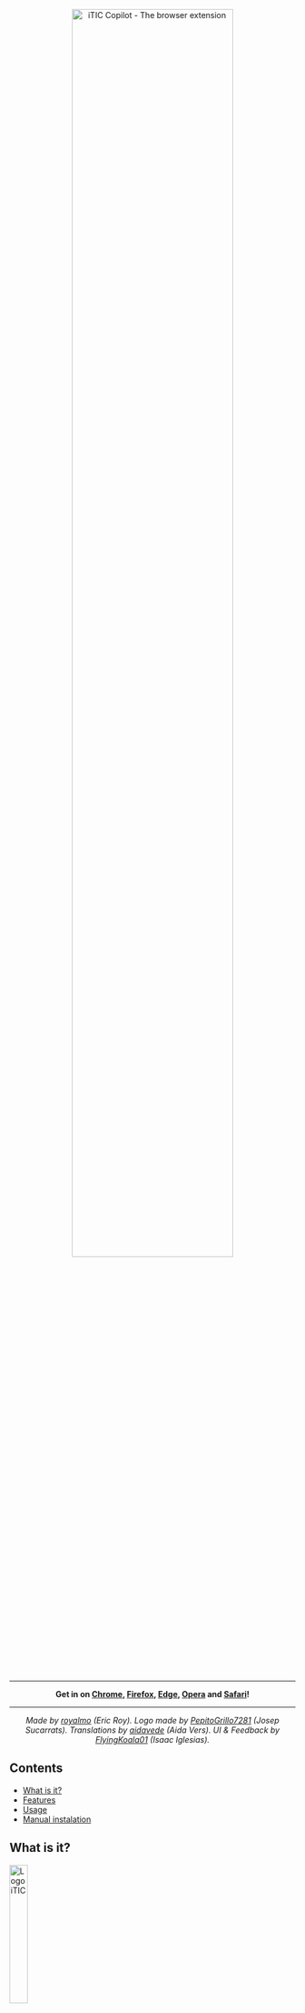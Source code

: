 <p align="center">
  <img src="https://user-images.githubusercontent.com/49844173/162380728-c396ab95-0566-437d-9882-656ef5503fd9.png" alt="iTIC Copilot - The browser extension" width="75%" />
</p>

----

<p align="center"><strong>
  Get in on <a href="https://chrome.google.com/webstore/detail/opcjpngfgjgceflfdajgekochbmclgmh">Chrome</a>,
  <a href="https://addons.mozilla.org/firefox/addon/itic-copilot/">Firefox</a>,
  <a href="https://microsoftedge.microsoft.com/addons/detail/bjokdnpmhkdokhpkdbgbpgbpmjbknjoh">Edge</a>,
  <a href="https://addons.opera.com/es/extensions/details/itic-copilot/">Opera</a>
  and <a href="https://www.youtube.com/watch?v=dQw4w9WgXcQ">Safari</a>!
</strong></p>
  
----
<p align="center">
  <em>Made by <a href="https://github.com/royalmo">royalmo</a> (Eric Roy). Logo made by <a href="https://github.com/PepitoGrillo7281">PepitoGrillo7281</a> (Josep Sucarrats). Translations by <a href="https://github.com/aidavede">aidavede</a> (Aida Vers). UI & Feedback by <a href="https://github.com/FlyingKoala01">FlyingKoala01</a> (Isaac Iglesias).</em>
</p>


## Contents
- [What is it?](#what-is-it)
- [Features](#features)
- [Usage](#usage)
- [Manual instalation](#manual-instalation)

## What is it?

<p>
  <img src="https://user-images.githubusercontent.com/49844173/158698760-a9dcbb61-3f0d-4b67-9af2-ef7eed17cdd1.png" alt="Logo iTIC" width=25% />
</p>

I'm studying an ICT Systems Engineering degree (called also iTIC). During the degree I've found that some tools that we needed to use were a little bit hard to understand at first, or they weren't just as productive as they could be.

That's why I created a browser extension that could, at least, try to make the navigation experience better. It is available on all the browsers that let users publish their extensions without having to be rich.

### Extension's public description

If you are an ICT Systems Student at EPSEM, the iTIC Copilot browser extension is a "must have".

Through experience we know the sites that you will spending time on for hours, and we have no doubt that you will be pleased with the following features that we have developed.

- Anti-downloader & full-downloader (OCW's website).
- Atenea & Escriny autologin.
- Grades Calculator (Atenea's website).
- Combination of Escriny's & Overleaf's website.
- Documents with advice (wish we had this when we were studying...).

Boost your productivity with iTIC Copilot, instead of getting getting inside an `ATOMIC_BLOCK`! (you will get the joke by the end of 2nd grade)

## Features

This extension makes the browsing experience of iTIC students much, much easier.

### Better navigation in the OpenCourseWare

- We have added a customizable landing page, so you can access your favourite subjects easily.
- It disables the 'forced download' when accessing some files. Specially, the PDF's, that with the extension are opened with the browser.
- It has a 'download subject' option, that creates a `.zip` file with all the resources of a subject, to make massive downloads easier.
- The same occurs when downloading a folder inside a subject, or when downloading an entire quatrimester.
- We made the download process fully controllable by the end-user (cancel button, messages of errors, etc.).

### Escriny (iTIC's OpenProject) productivity

- We have created a Subversion web client. This means that you can edit, create, and delete files and folders from Escriny's website! Isn't that a dream?
- We have also added a custom landing page, with your private projects (those are the ones that you will usually work on).

### Atenea (iTIC's Moodle) productivity

Work in progress. For the moment, there's nothing here.

### Subject saver

You can save your subjects and groups. This will make some features available:

- You can see your updated timetable with a single click (you don't have to select the groups each time).
- You can easily access your subject's course guides, with a small menu we created.
- The OpenCourseWare's landing page has a more precise information.

## Usage

The extension has a nice User Interface, in witch settings can be changed, and the main websites visited through the degree are available.
Just open it and check every link!

## Manual instalation

By downloading the source code you can use the extension and play with it. As long as you respect the extension's liscence, you can do what you want.

Here you have a tutorial for the manual instalation in Google Chrome. For the other browsers, it should be more or less the same instructions.

### 1. Clone the repository

Assuming you have git installed, run
```
git clone https://github.com/royalmo/itic-copilot.git
```

Otherwise, you can [download the zip file](https://github.com/royalmo/itic-copilot/archive/refs/heads/main.zip) of the repository, and unzip the downloaded file.

### 2. Activate Chrome developer mode

Go to [`chrome://extensions/`](chrome://extensions/) on your Chrome browser and enable **Developer mode** at the top right of the page.

![Developer mode](https://user-images.githubusercontent.com/49844173/158700807-1788513c-1581-482d-b9db-b12c30bb7774.png)

### 3. Load the extension folder

A **Load unpacked** button will appear at the top left of the page after enabling *Developer mode*. Click there, and select the *itic-copilot* folder you just cloned.

![Load unpacked](https://user-images.githubusercontent.com/49844173/158700864-62b51048-0768-4926-b1d7-272f7f4bbf97.png)


That's it! You should be able to open OCW's files without downloading them. **Caution!** Make sure you don't delete the downloaded folder! Chrome loads the extension from there every time you open the browser.
